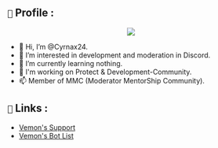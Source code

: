 ## `🔎` Profile : 

<div align="center">
   <a href="https://cyrnax24.github.io/profile" target="_blank"><img src="https://imgur.com/reD2evz.png" align="center" /></a>
</div>

- 👋 Hi, I’m @Cyrnax24.
- 👀 I’m interested in development and moderation in Discord.
- 🌱 I’m currently learning nothing.
- 💞️ I'm working on Protect & Development-Community.
- 📫 Member of MMC (Moderator MentorShip Community).
   
## `🚀` Links :

- [Vemon's Support](https://discord.gg/invite/JNHqUmmp9u)
- [Vemon's Bot List](https://top.gg/bot/774704496399220756)
